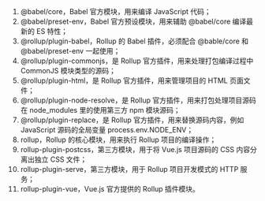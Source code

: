 1. @babel/core，Babel 官方模块，用来编译 JavaScript 代码；
2. @babel/preset-env，Babel 官方预设模块，用来辅助 @babel/core 编译最新的 ES 特性；
3. @rollup/plugin-babel，Rollup 的 Babel 插件，必须配合 @bable/core 和 @babel/preset-env 一起使用；
4. @rollup/plugin-commonjs，是 Rollup 官方插件，用来处理打包编译过程中 CommonJS 模块类型的源码；
5. @rollup/plugin-html，是 Rollup 官方插件，用来管理项目的 HTML 页面文件；
6. @rollup/plugin-node-resolve，是 Rollup 官方插件，用来打包处理项目源码在 node_modules 里的使用第三方 npm 模块源码；
7. @rollup/plugin-replace，是 Rollup 官方插件，用来替换源码内容，例如 JavaScript 源码的全局变量 process.env.NODE_ENV；
8. rollup，Rollup 的核心模块，用来执行 Rollup 项目的编译操作；
9. rollup-plugin-postcss，第三方模块，用于将 Vue.js 项目源码的 CSS 内容分离出独立 CSS 文件；
10. rollup-plugin-serve，第三方模块，用于 Rollup 项目开发模式的 HTTP 服务；
11. rollup-plugin-vue，Vue.js 官方提供的 Rollup 插件模块。